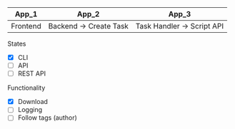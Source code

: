 | App_1 | App_2 | App_3 |
| :---: | :---: | :---: |
| Frontend | Backend -> Create Task | Task Handler -> Script API |


States
- [x] CLI
- [ ] API
- [ ] REST API

Functionality
- [x] Download
- [ ] Logging
- [ ] Follow tags (author)